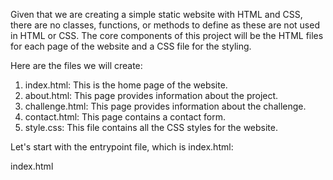 Given that we are creating a simple static website with HTML and CSS, there are no classes, functions, or methods to define as these are not used in HTML or CSS. The core components of this project will be the HTML files for each page of the website and a CSS file for the styling. 

Here are the files we will create:

1. index.html: This is the home page of the website.
2. about.html: This page provides information about the project.
3. challenge.html: This page provides information about the challenge.
4. contact.html: This page contains a contact form.
5. style.css: This file contains all the CSS styles for the website.

Let's start with the entrypoint file, which is index.html:

index.html
